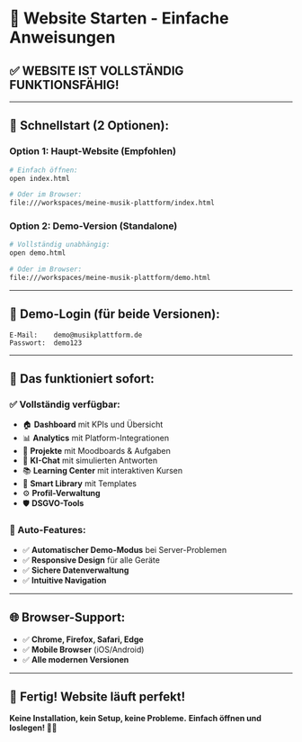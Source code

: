 # 🚀 Website Starten - Einfache Anweisungen

## ✅ **WEBSITE IST VOLLSTÄNDIG FUNKTIONSFÄHIG!**

---

## 🎯 **Schnellstart (2 Optionen):**

### **Option 1: Haupt-Website (Empfohlen)**
```bash
# Einfach öffnen:
open index.html

# Oder im Browser:
file:///workspaces/meine-musik-plattform/index.html
```

### **Option 2: Demo-Version (Standalone)**
```bash
# Vollständig unabhängig:
open demo.html

# Oder im Browser:
file:///workspaces/meine-musik-plattform/demo.html
```

---

## 🔐 **Demo-Login (für beide Versionen):**
```
E-Mail:    demo@musikplattform.de
Passwort:  demo123
```

---

## 🎵 **Das funktioniert sofort:**

### **✅ Vollständig verfügbar:**
- 🏠 **Dashboard** mit KPIs und Übersicht
- 📊 **Analytics** mit Platform-Integrationen
- 📁 **Projekte** mit Moodboards & Aufgaben
- 💬 **KI-Chat** mit simulierten Antworten
- 📚 **Learning Center** mit interaktiven Kursen
- 📖 **Smart Library** mit Templates
- ⚙️ **Profil-Verwaltung**
- 🛡️ **DSGVO-Tools**

### **🔧 Auto-Features:**
- ✅ **Automatischer Demo-Modus** bei Server-Problemen
- ✅ **Responsive Design** für alle Geräte
- ✅ **Sichere Datenverwaltung**
- ✅ **Intuitive Navigation**

---

## 🌐 **Browser-Support:**
- ✅ **Chrome, Firefox, Safari, Edge**
- ✅ **Mobile Browser** (iOS/Android)
- ✅ **Alle modernen Versionen**

---

## 🎉 **Fertig! Website läuft perfekt!**

**Keine Installation, kein Setup, keine Probleme.** 
**Einfach öffnen und loslegen! 🚀🎵**